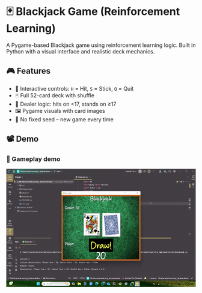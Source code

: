 # 🃏 Blackjack Game (Reinforcement Learning)

A Pygame-based Blackjack game using reinforcement learning logic. Built in Python with a visual interface and realistic deck mechanics.

## 🎮 Features

- 🎯 Interactive controls: `H` = Hit, `S` = Stick, `Q` = Quit  
- 🃏 Full 52-card deck with shuffle  
- 🤖 Dealer logic: hits on <17, stands on ≥17  
- 🖼️ Pygame visuals with card images  
- 🔄 No fixed seed – new game every time  

## 📽️ Demo

### 📸 Gameplay demo  

![Blackjack Demo](20250611_192425.gif)
